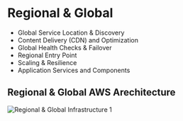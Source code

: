# Regional & Global

- Global Service Location & Discovery
- Content Delivery (CDN) and Optimization
- Global Health Checks & Failover
- Regional Entry Point
- Scaling & Resilience
- Application Services and Components

## Regional & Global AWS Arechitecture

![Regional & Global Infrastructure 1](https://github.com/williammunozr/aws-sa-pro/blob/master/07-ComputeScalingLoadBalancing/00_LearningAids/RegionalandGlobalInfrastructure1.png)

